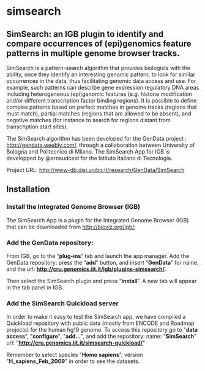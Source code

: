 # simsearch

## SimSearch: an IGB plugin to identify and compare occurrences of (epi)genomics feature patterns in multiple genome browser tracks. 

SimSearch is a pattern-search algorithm that provides biologists   with   the   ability,   once   they   identify   an   interesting genomic  pattern,  to  look  for  similar  occurrences  in  the  data,  thus
facilitating   genomic   data   access   and   use.   For   example,   such patterns   can   describe   gene   expression   regulatory   DNA   areas including   heterogeneous   (epi)genomic   features   (e.g.   histone modification and/or different transcription factor binding regions). It is possible to define complex patterns based on perfect matches in  genome  tracks  (regions  that  must  match),  partial  matches (regions that are allowed to be absent), and negative matches (for instance  to  search  for  regions  distant  from  transcription  start sites).

The SimSearch algorithm has been developed for the GenData project : http://gendata.weebly.com/, through a collaboration between University of Bologna and Politecnico di Milano. The SimSearch App for IGB is developped by @arnaudceol for the Istituto Italiano di Tecnologia.

Project URL: http://www-db.disi.unibo.it/research/GenData/SimSearch 


## Installation

### Install the Integrated Genome Browser (IGB)
The SimSearch App is a plugin for the Integrated Genome Browser (IGB) that can be downloaded from http://bioviz.org/igb/;

### Add the GenData repository:
From IGB, go to the “**plug-ins**” tab and launch the app manager. Add the GenData repository: press the “**add**” button, and insert “**GenData**” for name, and the url: **http://cru.genomics.iit.it/igb/plugins-simsearch/**. 

Then select the SimSearch plugin and press “**install**”. A new tab will appear in the tab panel in IGB.

### Add the SimSearch Quickload server
In order to make it easy to test the SimSearch app, we have compiled a Quickload repository with public data (mostly from ENCODE and Roadmap projects) for the human hg19 genome. To access this repository go to "**data access**", "**configure**", "**add...**", and add the repository:
name: "**SimSearch**"
url: "**http://cru.genomics.iit.it/simsearch-quickload/**"

Remember to select species "**Homo sapiens**", version "**H_sapiens_Feb_2009**" in order to see the datasets.




